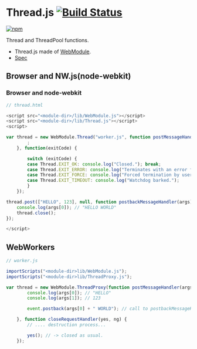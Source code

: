 # Thread.js [![Build Status](https://travis-ci.org/uupaa/Thread.js.svg)](https://travis-ci.org/uupaa/Thread.js)

[![npm](https://nodei.co/npm/uupaa.thread.js.svg?downloads=true&stars=true)](https://nodei.co/npm/uupaa.thread.js/)

Thread and ThreadPool functions.


- Thread.js made of [WebModule](https://github.com/uupaa/WebModule).
- [Spec](https://github.com/uupaa/Thread.js/wiki/Thread)

## Browser and NW.js(node-webkit)


### Browser and node-webkit

```js
// thread.html

<script src="<module-dir>/lib/WebModule.js"></script>
<script src="<module-dir>/lib/Thread.js"></script>
<script>

var thread = new WebModule.Thread("worker.js", function postMessageHandler(args) {
        ;
    }, function(exitCode) {

        switch (exitCode) {
        case Thread.EXIT_OK: console.log("Closed."); break;
        case Thread.EXIT_ERROR: console.log("Terminates with an error from WorkerThread. " + errorMessage); break;
        case Thread.EXIT_FORCE: console.log("Forced termination by user."); break;
        case Thread.EXIT_TIMEOUT: console.log("Watchdog barked.");
        }
    });

thread.post(["HELLO", 123], null, function postbackMessageHandler(args) {
    console.log(args[0]); // "HELLO WORLD"
    thread.close();
});

</script>
```

## WebWorkers

```js
// worker.js

importScripts("<module-dir>lib/WebModule.js");
importScripts("<module-dir>lib/ThreadProxy.js");

var thread = new WebModule.ThreadProxy(function postMessageHandler(args, event) {
        console.log(args[0]); // "HELLO"
        console.log(args[1]); // 123

        event.postback(args[0] + " WORLD"); // call to postbackMessageHandler

    }, function closeRequestHandler(yes, ng) {
        // .... destruction process...

        yes(); // -> closed as usual.
    });

```

